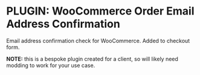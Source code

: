 # PLUGIN: WooCommerce Order Email Address Confirmation

Email address confirmation check for WooCommerce. Added to checkout form.

**NOTE:** this is a bespoke plugin created for a client, so will likely need modding to work for your use case.

